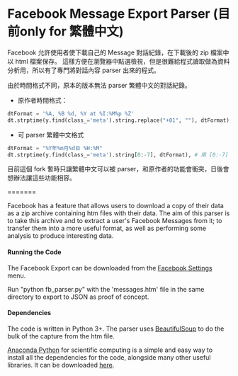 # Facebook Message Export Parser (目前only for 繁體中文)

Facebook 允許使用者使下載自己的 Message 對話紀錄，在下載後的 zip 檔案中以 html 檔案保存。
這樣方便在瀏覽器中點選檢視，但是很難給程式讀取做為資料分析用，所以有了專門將對話內容 parser 出來的程式。

由於時間格式不同，原本的版本無法 parser 繁體中文的對話紀錄。

- 原作者時間格式：
```python
dtFormat = '%A, %B %d, %Y at %I:%M%p %Z'
dt.strptime(y.find(class_='meta').string.replace("+01", ""), dtFormat),
```

- 可 parser 繁體中文格式
```python
dtFormat = "%Y年%m月%d日 %H:%M"
dt.strptime(y.find(class_='meta').string[0:-7], dtFormat), # 用 [0:-7] 去除掉繁體中文無法 parser 的 UTC
```

目前這個 fork 暫時只讓繁體中文可以被 parser，和原作者的功能會衝突，日後會想辦法讓這些功能相容。

=======

Facebook has a feature that allows users to download a copy of their data as a zip archive containing htm files with their data. The aim of this parser is to take this archive and to extract a user's Facebook Messages from it; to transfer them into a more useful format, as well as performing some analysis to produce interesting data.


#### Running the Code
The Facebook Export can be downloaded from  the [Facebook Settings](https://www.facebook.com/settings) menu. 

Run "python fb_parser.py" with the 'messages.htm' file in the same directory to export to JSON as proof of concept.

#### Dependencies
The code is written in Python 3+. The parser uses [BeautifulSoup](http://www.crummy.com/software/BeautifulSoup/) to do the bulk of the capture from the htm file.

[Anaconda Python](https://store.continuum.io/cshop/anaconda/) for scientific computing is a simple and easy way to install all the dependencies for the code, alongside many other useful libraries. It can be downloaded [here](http://continuum.io/downloads).
